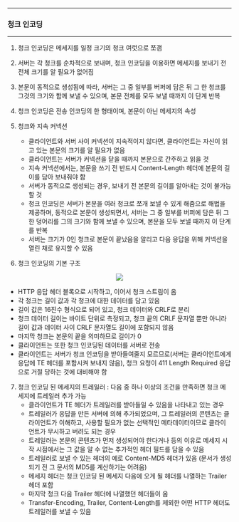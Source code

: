 -----
### 청크 인코딩
-----
1. 청크 인코딩은 메세지를 일정 크기의 청크 여럿으로 쪼갬
2. 서버는 각 청크를 순차적으로 보내며, 청크 인코딩을 이용하면 메세지를 보내기 전 전체 크기를 알 필요가 없어짐
3. 본문이 동적으로 생성됨에 따라, 서버는 그 중 일부를 버퍼에 담은 뒤 그 한 청크를 그것의 크기와 함께 보낼 수 있으며, 본문 전체를 모두 보낼 때까지 이 단계 반복
4. 청크 인코딩은 전송 인코딩의 한 형태이며, 본문이 아닌 메세지의 속성

5. 청크와 지속 커넥션
   - 클라이언트와 서버 사이 커넥션이 지속적이지 않다면, 클라이언트는 자신이 읽고 있는 본문의 크기를 알 필요가 없음
   - 클라이언트는 서버가 커넥션을 닫을 때까지 본문으로 간주하고 읽을 것
   - 지속 커넥션에서는, 본문을 쓰기 전 반드시 Content-Length 헤더에 본문의 길이를 담아 보내줘야 함
   - 서버가 동적으로 생성되는 경우, 보내기 전 본문의 길이를 알아내는 것이 불가능할 것
   - 청크 인코딩은 서버가 본문을 여러 청크로 쪼개 보낼 수 있게 해줌으로 해법을 제공하며, 동적으로 본문이 생성되면서, 서버는 그 중 일부를 버퍼에 담은 뒤 그 한 덩어리를 그의 크기와 함께 보낼 수 있으며, 본문을 모두 보낼 때까지 이 단계를 반복
   - 서버는 크기가 0인 청크로 본문이 끝났음을 알리고 다음 응답을 위해 커넥션을 열린 채로 유지할 수 있음

6. 청크 인코딩의 기본 구조
<div align="center">
<img src="https://github.com/user-attachments/assets/61d09b38-64d9-4143-99ba-b1e594ffc6b6">
</div>

   - HTTP 응답 헤더 블록으로 시작하고, 이어서 청크 스트림이 옴
   - 각 청크는 길이 값과 각 청크에 대한 데이터를 담고 있음
   - 길이 값은 16진수 형식으로 되어 있고, 청크 데이터와 CRLF로 분리
   - 청크 데이터 길이는 바이트 단위로 측정되고, 청크 끝의 CRLF 문자열 뿐만 아니라 길이 값과 데이터 사이 CRLF 문자열도 길이에 포함되지 않음
   - 마지막 청크는 본문의 끝을 의미하므로 길이가 0
   - 클라이언트는 또한 청크 인코딩된 데이터를 서버로 전송
   - 클라이언트는 서버가 청크 인코딩을 받아들여줄지 모르므로(서버는 클라이언트에게 응답에 TE 헤더를 포함시켜 보내지 않음), 청크 요청이 411 Length Required 응답으로 거절 당하는 것에 대비해야 함

7. 청크 인코딩 된 메세지의 트레일러 : 다음 중 하나 이상의 조건을 만족하면 청크 메세지에 트레일러 추가 가능
   - 클라이언트가 TE 헤더가 트레일러를 받아들일 수 있음을 나타내고 있는 경우
   - 트레일러가 응답을 만든 서버에 의해 추가되었으며, 그 트레일러의 콘텐츠는 클라이언트가 이해하고, 사용할 필요가 없는 선택적인 메타데이터이므로 클라이언트가 무시하고 버려도 되는 경우
   - 트레일러는 본문의 콘텐츠가 먼저 생성되어야 한다거나 등의 이유로 메세지 시작 시점에서는 그 값을 알 수 없는 추가적인 헤더 필드를 담을 수 있음
   - 트레일러로 보낼 수 있는 헤더의 예로 Content-MD5 헤더가 있음 (문서가 생성되기 전 그 문서의 MD5를 계산하기는 어려움)
   - 메세지 헤더는 청크 인코딩 된 메세지 다음에 오게 될 헤더를 나열하는 Trailer 헤더 포함
   - 마지막 청크 다음 Trailer 헤더에 나열했던 헤더들이 옴
   - Transfer-Encoding, Trailer, Content-Length를 제외한 어떤 HTTP 헤더도 트레일러를 보낼 수 있음
